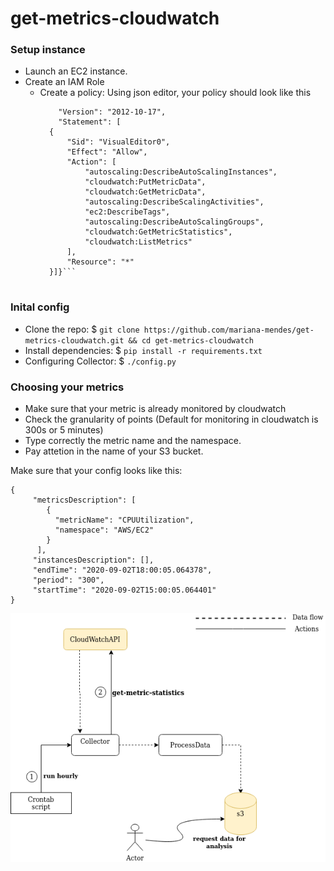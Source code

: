 # get-metrics-cloudwatch


### Setup instance
 
* Launch an EC2 instance. 
* Create an IAM Role 
    * Create a policy: 
      Using json editor, your policy should look like this
      ```{
          "Version": "2012-10-17",
          "Statement": [
        {
            "Sid": "VisualEditor0",
            "Effect": "Allow",
            "Action": [
                "autoscaling:DescribeAutoScalingInstances",
                "cloudwatch:PutMetricData",
                "cloudwatch:GetMetricData",
                "autoscaling:DescribeScalingActivities",
                "ec2:DescribeTags",
                "autoscaling:DescribeAutoScalingGroups",
                "cloudwatch:GetMetricStatistics",
                "cloudwatch:ListMetrics"
            ],
            "Resource": "*"
        }]}```
     
### Inital config 
* Clone the repo:  $ `git clone https://github.com/mariana-mendes/get-metrics-cloudwatch.git && cd get-metrics-cloudwatch` 
* Install dependencies: $ `pip install -r requirements.txt`
* Configuring Collector: $ `./config.py` 

### Choosing your metrics
* Make sure that your metric is already monitored by cloudwatch
* Check the granularity of points (Default for monitoring in cloudwatch is 300s or 5 minutes)
* Type correctly the metric name and the namespace.
* Pay attetion in the name of your S3 bucket. 

Make sure that your config looks like this:
   ```
   { 
        "metricsDescription": [
           {
             "metricName": "CPUUtilization",
             "namespace": "AWS/EC2"
           }
         ],
        "instancesDescription": [],
        "endTime": "2020-09-02T18:00:05.064378",
        "period": "300",
        "startTime": "2020-09-02T15:00:05.064401" 
   }
   ```



![Diagrama](https://github.com/mariana-mendes/get-metrics-cloudwatch/blob/master/diagrama.png)
